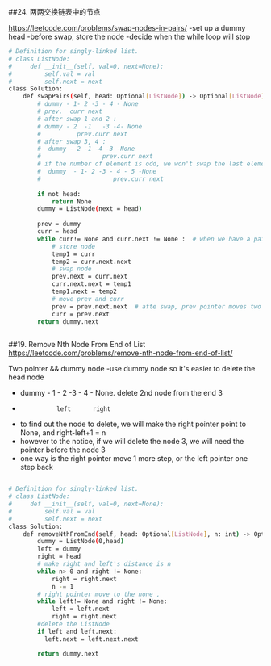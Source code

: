 ##24. 两两交换链表中的节点 

https://leetcode.com/problems/swap-nodes-in-pairs/
-set up a dummy head
-before swap, store the node
-decide when the while loop will stop


```sh
# Definition for singly-linked list.
# class ListNode:
#     def __init__(self, val=0, next=None):
#         self.val = val
#         self.next = next
class Solution:
    def swapPairs(self, head: Optional[ListNode]) -> Optional[ListNode]:
        # dummy - 1- 2 -3 - 4 - None
        # prev.  curr next
        # after swap 1 and 2 :
        # dummy - 2  -1   -3 -4- None
        #          prev.curr next
        # after swap 3, 4 : 
        #  dummy - 2 -1 -4 -3 -None
        #                 prev.curr next
        # if the number of element is odd, we won't swap the last element, then stop
        #  dummy  - 1- 2 -3 - 4 - 5 -None
        #                    prev.curr next
        
        if not head:
            return None
        dummy = ListNode(next = head)
        
        prev = dummy
        curr = head
        while curr!= None and curr.next != None :  # when we have a pair to swap
            # store node
            temp1 = curr
            temp2 = curr.next.next
            # swap node
            prev.next = curr.next
            curr.next.next = temp1
            temp1.next = temp2
            # move prev and curr
            prev = prev.next.next  # afte swap, prev pointer moves two steps
            curr = prev.next
        return dummy.next
        
  ```


##19. Remove Nth Node From End of List
https://leetcode.com/problems/remove-nth-node-from-end-of-list/

Two pointer && dummy node
-use dummy node so it's easier to delete the head node
- dummy - 1 - 2 -3 - 4 - None.  delete 2nd node from the end 3
-               left      right
- to find out the node to delete, we will make the right pointer point to None, and right-left+1  = n
- however to the notice, if we will delete the node 3, we will need the pointer before the node 3
- one way is the right pointer move 1 more step, or the left pointer one step back
```sh

# Definition for singly-linked list.
# class ListNode:
#     def __init__(self, val=0, next=None):
#         self.val = val
#         self.next = next
class Solution:
    def removeNthFromEnd(self, head: Optional[ListNode], n: int) -> Optional[ListNode]:
        dummy = ListNode(0,head)
        left = dummy
        right = head
        # make right and left's distance is n
        while n> 0 and right != None:
            right = right.next
            n -= 1
        # right pointer move to the none ,
        while left!= None and right != None:
            left = left.next
            right = right.next
        #delete the ListNode
        if left and left.next:
          left.next = left.next.next

        return dummy.next
```
